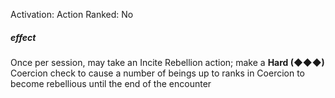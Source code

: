 Activation: Action
Ranked: No
##### effect
Once per session, may take an Incite
Rebellion action; make a **Hard (◆◆◆)**
Coercion check to cause a number of beings
up to ranks in Coercion to become rebellious
until the end of the encounter